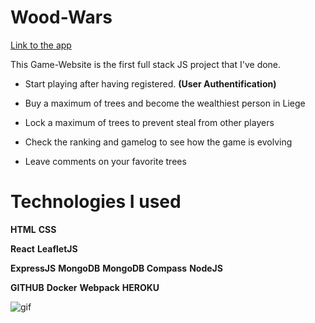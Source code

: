 # Wood-Wars

[Link to the app](https://wood-wars.herokuapp.com/)

This Game-Website is the first full stack JS project that I've done.

-   Start playing after having registered. **(User Authentification)**

-   Buy a maximum of trees and become the wealthiest person in Liege

-   Lock a maximum of trees to prevent steal from other players

-   Check the ranking and gamelog to see how the game is evolving

-   Leave comments on your favorite trees

# Technologies I used

**HTML**
**CSS**

**React**
**LeafletJS**

**ExpressJS**
**MongoDB**
**MongoDB Compass**
**NodeJS**

**GITHUB**
**Docker**
**Webpack**
**HEROKU**

![gif](https://media.giphy.com/media/xUPGcM9CazM9H5KrEA/giphy.gif)
